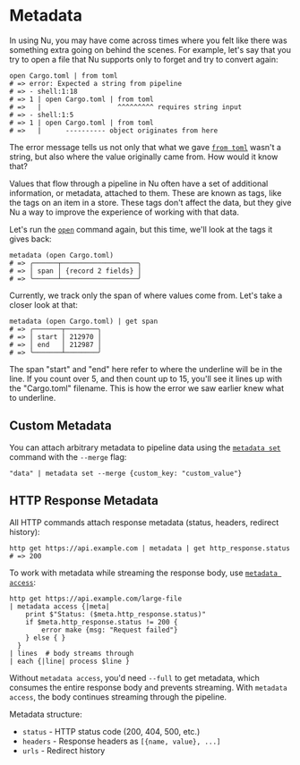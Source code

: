 # Metadata

In using Nu, you may have come across times where you felt like there was something extra going on behind the scenes. For example, let's say that you try to open a file that Nu supports only to forget and try to convert again:

```nu
open Cargo.toml | from toml
# => error: Expected a string from pipeline
# => - shell:1:18
# => 1 | open Cargo.toml | from toml
# =>   |                   ^^^^^^^^^ requires string input
# => - shell:1:5
# => 1 | open Cargo.toml | from toml
# =>   |      ---------- object originates from here
```

The error message tells us not only that what we gave [`from toml`](/commands/docs/from_toml.md) wasn't a string, but also where the value originally came from. How would it know that?

Values that flow through a pipeline in Nu often have a set of additional information, or metadata, attached to them. These are known as tags, like the tags on an item in a store. These tags don't affect the data, but they give Nu a way to improve the experience of working with that data.

Let's run the [`open`](/commands/docs/open.md) command again, but this time, we'll look at the tags it gives back:

```nu
metadata (open Cargo.toml)
# => ╭──────┬───────────────────╮
# => │ span │ {record 2 fields} │
# => ╰──────┴───────────────────╯
```

Currently, we track only the span of where values come from. Let's take a closer look at that:

```nu
metadata (open Cargo.toml) | get span
# => ╭───────┬────────╮
# => │ start │ 212970 │
# => │ end   │ 212987 │
# => ╰───────┴────────╯
```

The span "start" and "end" here refer to where the underline will be in the line. If you count over 5, and then count up to 15, you'll see it lines up with the "Cargo.toml" filename. This is how the error we saw earlier knew what to underline.

## Custom Metadata

You can attach arbitrary metadata to pipeline data using the [`metadata set`](/commands/docs/metadata_set.md) command with the `--merge` flag:

```nu
"data" | metadata set --merge {custom_key: "custom_value"}
```

## HTTP Response Metadata

All HTTP commands attach response metadata (status, headers, redirect history):

```nu
http get https://api.example.com | metadata | get http_response.status
# => 200
```

To work with metadata while streaming the response body, use [`metadata access`](/commands/docs/metadata_access.md):

```nu
http get https://api.example.com/large-file
| metadata access {|meta|
    print $"Status: ($meta.http_response.status)"
    if $meta.http_response.status != 200 {
        error make {msg: "Request failed"}
    } else { }
  }
| lines  # body streams through
| each {|line| process $line }
```

Without `metadata access`, you'd need `--full` to get metadata, which consumes the entire response body and prevents streaming. With `metadata access`, the body continues streaming through the pipeline.

Metadata structure:

- `status` - HTTP status code (200, 404, 500, etc.)
- `headers` - Response headers as `[{name, value}, ...]`
- `urls` - Redirect history
